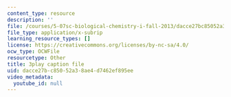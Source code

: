 ```yaml
---
content_type: resource
description: ''
file: /courses/5-07sc-biological-chemistry-i-fall-2013/dacce27bc85052a38ae4d7462ef895ee_jHrd43uWD-E.srt
file_type: application/x-subrip
learning_resource_types: []
license: https://creativecommons.org/licenses/by-nc-sa/4.0/
ocw_type: OCWFile
resourcetype: Other
title: 3play caption file
uid: dacce27b-c850-52a3-8ae4-d7462ef895ee
video_metadata:
  youtube_id: null
---
```

